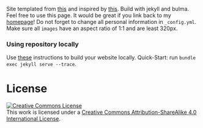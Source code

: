 Site templated from <a href="https://keunhong.com/">this</a> and inspired by <a href="https://vsimkus.github.io/academic-jekyll/">this</a>. Build with jekyll and bulma. Feel free to use this page. It would be great if you link back to my [homepage](oliver.hausdoerfer.de)! Do not forget to change all personal information in `_config.yml`. Make sure all `images` have an aspect ratio of 1:1 and are least 320px.

### Using repository locally
Use [these](https://docs.github.com/en/pages/setting-up-a-github-pages-site-with-jekyll/testing-your-github-pages-site-locally-with-jekyll) instructions to build your website locally. Quick-Start: run `bundle exec jekyll serve --trace`.

# License
<a rel="license" href="http://creativecommons.org/licenses/by-sa/4.0/"><img alt="Creative Commons License" style="border-width:0" src="https://i.creativecommons.org/l/by-sa/4.0/88x31.png" /></a><br />This work is licensed under a <a rel="license" href="http://creativecommons.org/licenses/by-sa/4.0/">Creative Commons Attribution-ShareAlike 4.0 International License</a>. 


